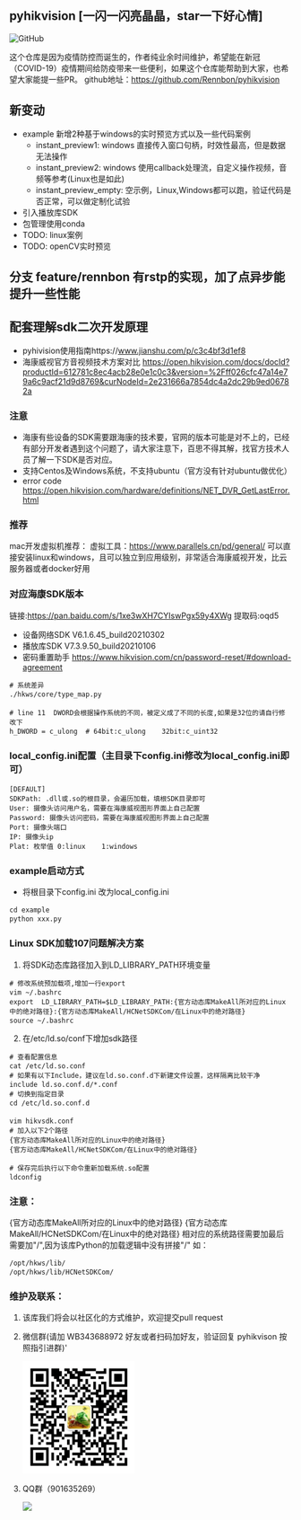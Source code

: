 ## pyhikvision [一闪一闪亮晶晶，star一下好心情]
![GitHub](https://img.shields.io/github/license/Rennbon/pyhikvision)

这个仓库是因为疫情防控而诞生的，作者纯业余时间维护，希望能在新冠（COVID-19）疫情期间给防疫带来一些便利，如果这个仓库能帮助到大家，也希望大家能提一些PR。
github地址：https://github.com/Rennbon/pyhikvision
## 新变动
- example 新增2种基于windows的实时预览方式以及一些代码案例
   + instant_preview1: windows 直接传入窗口句柄，时效性最高，但是数据无法操作
   + instant_preview2: windows 使用callback处理流，自定义操作视频，音频等参考(Linux也是如此)
   + instant_preview_empty: 空示例，Linux,Windows都可以跑，验证代码是否正常，可以做定制化试验
- 引入播放库SDK
- 包管理使用conda
- TODO: linux案例
- TODO: openCV实时预览
## 分支 feature/rennbon 有rstp的实现，加了点异步能提升一些性能

## 配套理解sdk二次开发原理
- pyhivision使用指南https://www.jianshu.com/p/c3c4bf3d1ef8
- 海康威视官方音视频技术方案对比 https://open.hikvision.com/docs/docId?productId=612781c8ec4acb28e0e1c0c3&version=%2Fff026cfc47a14e79a6c9acf21d9d8769&curNodeId=2e231666a7854dc4a2dc29b9ed06782a
### 注意

- 海康有些设备的SDK需要跟海康的技术要，官网的版本可能是对不上的，已经有部分开发者遇到这个问题了，请大家注意下，百思不得其解，找官方技术人员了解一下SDK是否对应。
- 支持Centos及Windows系统，不支持ubuntu（官方没有针对ubuntu做优化）
- error code https://open.hikvision.com/hardware/definitions/NET_DVR_GetLastError.html
### 推荐
mac开发虚拟机推荐：
虚拟工具：https://www.parallels.cn/pd/general/
可以直接安装linux和windows，且可以独立到应用级别，非常适合海康威视开发，比云服务器或者docker好用

### 对应海康SDK版本
链接:https://pan.baidu.com/s/1xe3wXH7CYIswPgx59y4XWg 提取码:oqd5
- 设备网络SDK V6.1.6.45_build20210302
- 播放库SDK V7.3.9.50_build20210106
- 密码重置助手 https://www.hikvision.com/cn/password-reset/#download-agreement
```
# 系统差异
./hkws/core/type_map.py

# line 11  DWORD会根据操作系统的不同，被定义成了不同的长度,如果是32位的请自行修改下
h_DWORD = c_ulong  # 64bit:c_ulong    32bit:c_uint32  
```

### local_config.ini配置（主目录下config.ini修改为local_config.ini即可）

```
[DEFAULT]
SDKPath: .dll或.so的根目录，会遍历加载，填根SDK目录即可
User: 摄像头访问用户名，需要在海康威视图形界面上自己配置
Password: 摄像头访问密码，需要在海康威视图形界面上自己配置
Port: 摄像头端口
IP: 摄像头ip
Plat: 枚举值 0:linux    1:windows
```

### example启动方式

- 将根目录下config.ini 改为local_config.ini

```
cd example
python xxx.py
```

### Linux SDK加载107问题解决方案

1. 将SDK动态库路径加入到LD_LIBRARY_PATH环境变量

```
# 修改系统预加载项,增加一行export
vim ~/.bashrc
export  LD_LIBRARY_PATH=$LD_LIBRARY_PATH:{官方动态库MakeAll所对应的Linux中的绝对路径}:{官方动态库MakeAll/HCNetSDKCom/在Linux中的绝对路径}
source ~/.bashrc

```

2. 在/etc/ld.so/conf下增加sdk路径

```
# 查看配置信息
cat /etc/ld.so.conf
# 如果有以下Include，建议在ld.so.conf.d下新建文件设置，这样隔离比较干净
include ld.so.conf.d/*.conf
# 切换到指定目录
cd /etc/ld.so.conf.d

vim hikvsdk.conf
# 加入以下2个路径
{官方动态库MakeAll所对应的Linux中的绝对路径}
{官方动态库MakeAll/HCNetSDKCom/在Linux中的绝对路径}

# 保存完后执行以下命令重新加载系统.so配置
ldconfig

```

### 注意：

{官方动态库MakeAll所对应的Linux中的绝对路径} {官方动态库MakeAll/HCNetSDKCom/在Linux中的绝对路径} 相对应的系统路径需要加最后需要加"/",因为该库Python的加载逻辑中没有拼接"/"
如：

```
/opt/hkws/lib/
/opt/hkws/lib/HCNetSDKCom/
```

### 维护及联系：

1. 该库我们将会以社区化的方式维护，欢迎提交pull request

2. 微信群(请加 WB343688972 好友或者扫码加好友，验证回复 pyhikvison 按照指引进群)'

   <img src="./doc/wechat.png" width="200px" >
3. QQ群（901635269）

   <img src="./doc/qq-qr.jpg" width="200px" >

